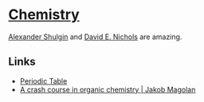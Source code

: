 # [Chemistry](http://www.wikiwand.com/en/Chemistry)
[Alexander Shulgin](http://www.wikiwand.com/en/Alexander_Shulgin) and [David E. Nichols](http://www.wikiwand.com/en/David_E._Nichols) are amazing.

## Links
- [Periodic Table](https://ptable.com/)
- [A crash course in organic chemistry | Jakob Magolan](https://www.youtube.com/watch?v=4INdeZ5HYpw)